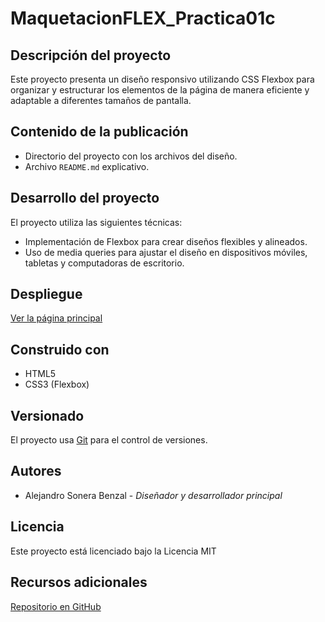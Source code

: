 # MaquetacionFLEX_Practica01c

## Descripción del proyecto
Este proyecto presenta un diseño responsivo utilizando CSS Flexbox para organizar y estructurar los elementos de la página de manera eficiente y adaptable a diferentes tamaños de pantalla.

## Contenido de la publicación
- Directorio del proyecto con los archivos del diseño.
- Archivo `README.md` explicativo.

## Desarrollo del proyecto
El proyecto utiliza las siguientes técnicas:
- Implementación de Flexbox para crear diseños flexibles y alineados.
- Uso de media queries para ajustar el diseño en dispositivos móviles, tabletas y computadoras de escritorio.

## Despliegue
[Ver la página principal](https://github.com/alejandrosonera/MaquetacionFLEX_Practica01c)

## Construido con
- HTML5
- CSS3 (Flexbox)

## Versionado
El proyecto usa [Git](https://git-scm.com/) para el control de versiones.

## Autores
- Alejandro Sonera Benzal - *Diseñador y desarrollador principal*

## Licencia
Este proyecto está licenciado bajo la Licencia MIT

## Recursos adicionales
[Repositorio en GitHub](https://github.com/alejandrosonera/MaquetacionFLEX_Practica01c)
